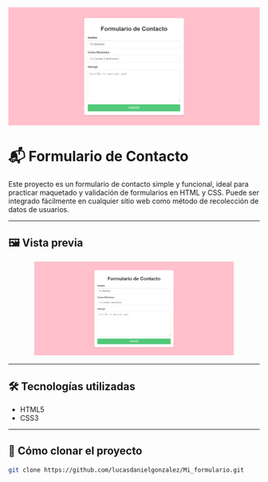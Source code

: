 ![Formulario de Contacto](https://raw.githubusercontent.com/lucasdanielgonzalez/Mi_formulario/master/Formulario%20de%20contacto.png)


# 📬 Formulario de Contacto

Este proyecto es un formulario de contacto simple y funcional, ideal para practicar maquetado y validación de formularios en HTML y CSS. Puede ser integrado fácilmente en cualquier sitio web como método de recolección de datos de usuarios.

---

## 🖼️ Vista previa

<p align="center">
  <img src="https://raw.githubusercontent.com/lucasdanielgonzalez/Mi_formulario/master/Formulario%20de%20contacto.png" alt="Formulario de Contacto" width="400">
</p>

---

## 🛠️ Tecnologías utilizadas

- HTML5
- CSS3

---

## 📂 Cómo clonar el proyecto

```bash
git clone https://github.com/lucasdanielgonzalez/Mi_formulario.git

